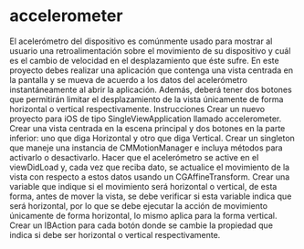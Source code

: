 # accelerometer
El acelerómetro del dispositivo es comúnmente usado para mostrar al usuario una retroalimentación sobre el movimiento de su dispositivo y cuál es el cambio de velocidad en el desplazamiento que éste sufre.  En este proyecto debes realizar una aplicación que contenga una vista centrada en la pantalla y se mueva de acuerdo a los datos del acelerómetro instantáneamente al abrir la aplicación. Además, deberá tener dos botones que permitirán limitar el desplazamiento de la vista únicamente de forma horizontal o vertical respectivamente.  Instrucciones  Crear un nuevo proyecto para iOS de tipo SingleViewApplication llamado accelerometer.  Crear una vista centrada en la escena principal y dos botones en la parte inferior: uno que diga Horizontal y otro que diga Vertical.  Crear un singleton que maneje una instancia de CMMotionManager e incluya métodos para activarlo o desactivarlo.  Hacer que el acelerómetro se active en el viewDidLoad y, cada vez que reciba dato, se actualice el movimiento de la vista con respecto a estos datos usando un CGAffineTransform.  Crear una variable que indique si el movimiento será horizontal o vertical, de esta forma, antes de mover la vista, se debe verificar si esta variable indica que será horizontal, por lo que se debe ejecutar la acción de movimiento únicamente de forma horizontal, lo mismo aplica para la forma vertical.  Crear un IBAction para cada botón donde se cambie la propiedad que indica si debe ser horizontal o vertical respectivamente.
